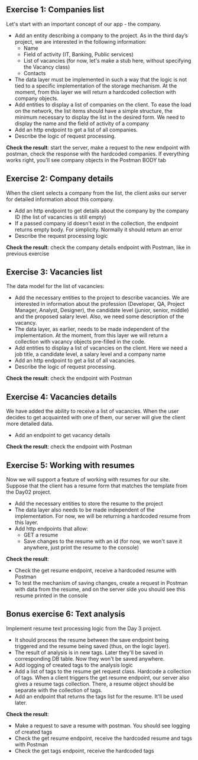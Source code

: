## Exercise 1: Companies list
Let's start with an important concept of our app - the company.

- Add an entity describing a company to the project. As in the third day’s project, we are interested in the following information:
  - Name
  - Field of activity (IT, Banking, Public services)
  - List of vacancies (for now, let's make a stub here, without specifying the Vacancy class)
  - Contacts
- The data layer must be implemented in such a way that the logic is not tied to a specific implementation of the storage mechanism. At the moment, from this layer we will return a hardcoded collection with company objects.
- Add entities to display a list of companies on the client. To ease the load on the network, the list items should have a simple structure, the minimum necessary to display the list in the desired form. We need to display the name and the field of activity of a company
- Add an http endpoint to get a list of all companies.
- Describe the logic of request processing.

**Check the result**: start the server, make a request to the new endpoint with postman, check the response with the hardcoded companies. If everything works right, you'll see company objects in the Postman BODY tab

## Exercise 2: Company details
When the client selects a company from the list, the client asks our server for detailed information about this company.
- Add an http endpoint to get details about the company by the company ID (the list of vacancies is still empty)
- If a passed company id doesn't exist in the collection, the endpoint returns empty body. For simplicity. Normally it should return an error
- Describe the request processing logic

**Check the result**: check the company details endpoint with Postman, like in previous exercise

## Exercise 3: Vacancies list
The data model for the list of vacancies:
- Add the necessary entities to the project to describe vacancies. We are interested in information about the profession (Developer, QA, Project Manager, Analyst, Designer), the candidate level (junior, senior, middle) and the proposed salary level. Also, we need some description of the vacancy.
- The data layer, as earlier, needs to be made independent of the implementation. At the moment, from this layer we will return a collection with vacancy objects pre-filled in the code.
- Add entities to display a list of vacancies on the client. Here we need a job title, a candidate level, a salary level and a company name
- Add an http endpoint to get a list of all vacancies.
- Describe the logic of request processing.

**Check the result**: check the endpoint with Postman

## Exercise 4: Vacancies details
We have added the ability to receive a list of vacancies. When the user decides to get acquainted with one of them, our server will give the client more detailed data.
- Add an endpoint to get vacancy details

**Check the result**: check the endpoint with Postman

## Exercise 5: Working with resumes
Now we will support a feature of working with resumes for our site. Suppose that the client has a resume form that matches the template from the Day02 project.
- Add the necessary entities to store the resume to the project
- The data layer also needs to be made independent of the implementation. For now, we will be returning a hardcoded resume from this layer.
- Add http endpoints that allow:
  - GET a resume
  - Save changes to the resume with an id (for now, we won't save it anywhere, just print the resume to the console)

**Check the result**:
- Check the get resume endpoint, receive a hardcoded resume with Postman
- To test the mechanism of saving changes, create a request in Postman with data from the resume, and on the server side you should see this resume printed in the console

## Bonus exercise 6: Text analysis
Implement resume text processing logic from the Day 3 project.
- It should process the resume between the save endpoint being triggered and the resume being saved (thus, on the logic layer).
- The result of analysis is in new tags. Later they'll be saved in corresponding DB table. Now they won't be saved anywhere.
- Add logging of created tags to the analysis logic
- Add a list of tags to the resume get request class. Hardcode a collection of tags. When a client triggers the get resume endpoint, our server also gives a resume tags collection. There, a resume object should be separate with the collection of tags.
- Add an endpoint that returns the tags list for the resume. It'll be used later. 

**Check the result**:
- Make a request to save a resume with postman. You should see logging of created tags
- Check the get resume endpoint, receive the hardcoded resume and tags with Postman
- Check the get tags endpoint, receive the hardcoded tags
